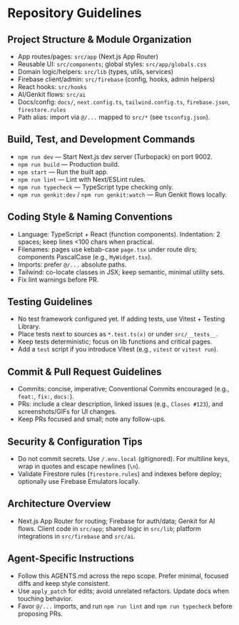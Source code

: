 # Repository Guidelines

## Project Structure & Module Organization
- App routes/pages: `src/app` (Next.js App Router)
- Reusable UI: `src/components`; global styles: `src/app/globals.css`
- Domain logic/helpers: `src/lib` (types, utils, services)
- Firebase client/admin: `src/firebase` (config, hooks, admin helpers)
- React hooks: `src/hooks`
- AI/Genkit flows: `src/ai`
- Docs/config: `docs/`, `next.config.ts`, `tailwind.config.ts`, `firebase.json`, `firestore.rules`
- Path alias: import via `@/...` mapped to `src/*` (see `tsconfig.json`).

## Build, Test, and Development Commands
- `npm run dev` — Start Next.js dev server (Turbopack) on port 9002.
- `npm run build` — Production build.
- `npm start` — Run the built app.
- `npm run lint` — Lint with Next/ESLint rules.
- `npm run typecheck` — TypeScript type checking only.
- `npm run genkit:dev` / `npm run genkit:watch` — Run Genkit flows locally.

## Coding Style & Naming Conventions
- Language: TypeScript + React (function components). Indentation: 2 spaces; keep lines <100 chars when practical.
- Filenames: pages use kebab-case `page.tsx` under route dirs; components PascalCase (e.g., `MyWidget.tsx`).
- Imports: prefer `@/...` absolute paths.
- Tailwind: co-locate classes in JSX; keep semantic, minimal utility sets.
- Fix lint warnings before PR.

## Testing Guidelines
- No test framework configured yet. If adding tests, use Vitest + Testing Library.
- Place tests next to sources as `*.test.ts(x)` or under `src/__tests__`.
- Keep tests deterministic; focus on lib functions and critical pages.
- Add a `test` script if you introduce Vitest (e.g., `vitest` or `vitest run`).

## Commit & Pull Request Guidelines
- Commits: concise, imperative; Conventional Commits encouraged (e.g., `feat:`, `fix:`, `docs:`).
- PRs: include a clear description, linked issues (e.g., `Closes #123`), and screenshots/GIFs for UI changes.
- Keep PRs focused and small; note any follow-ups.

## Security & Configuration Tips
- Do not commit secrets. Use `/.env.local` (gitignored). For multiline keys, wrap in quotes and escape newlines (`\n`).
- Validate Firestore rules (`firestore.rules`) and indexes before deploy; optionally use Firebase Emulators locally.

## Architecture Overview
- Next.js App Router for routing; Firebase for auth/data; Genkit for AI flows. Client code in `src/app`; shared logic in `src/lib`; platform integrations in `src/firebase` and `src/ai`.

## Agent-Specific Instructions
- Follow this AGENTS.md across the repo scope. Prefer minimal, focused diffs and keep style consistent.
- Use `apply_patch` for edits; avoid unrelated refactors. Update docs when touching behavior.
- Favor `@/...` imports, and run `npm run lint` and `npm run typecheck` before proposing PRs.
